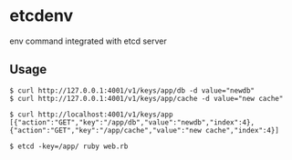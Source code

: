 # etcdenv

env command integrated with etcd server

## Usage

    $ curl http://127.0.0.1:4001/v1/keys/app/db -d value="newdb"
    $ curl http://127.0.0.1:4001/v1/keys/app/cache -d value="new cache"

    $ curl http://localhost:4001/v1/keys/app
    [{"action":"GET","key":"/app/db","value":"newdb","index":4},{"action":"GET","key":"/app/cache","value":"new cache","index":4}]

    $ etcd -key=/app/ ruby web.rb

